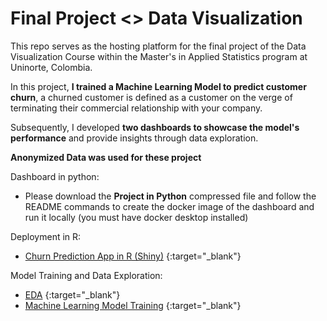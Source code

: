 # Final Project <> Data Visualization

This repo serves as the hosting platform for the final project of the Data Visualization Course within the Master's in Applied Statistics program at Uninorte, Colombia. 

In this project, **I trained a Machine Learning Model to predict customer churn**, a churned customer is defined as a customer on the verge of terminating their commercial relationship with your company.

Subsequently, I developed **two dashboards to showcase the model's performance** and provide insights through data exploration.

**Anonymized Data was used for these project**

Dashboard in python:
- Please download the **Project in Python** compressed file and follow the README commands to create the docker image of the dashboard and run it locally (you must have docker desktop installed)

Deployment in R:
- [Churn Prediction App in R (Shiny)](https://martinalvarez.shinyapps.io/Project_In_R/) {:target="_blank"}

Model Training and Data Exploration:
- [EDA](https://martinmjal.github.io/Dataviz_Final_Project/churn_prediction_EDA.html) {:target="_blank"}
- [Machine Learning Model Training](https://martinmjal.github.io/Dataviz_Final_Project/churn_prediction_model_training.html) {:target="_blank"}